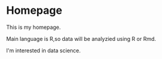 # Homepage

This is my homepage. 

Main language is R,so data will be analyzied using R or Rmd.

I'm interested in data science.
